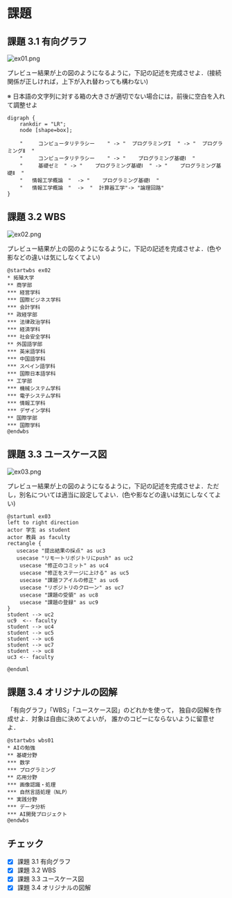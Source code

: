 # 課題

## 課題 3.1 有向グラフ

![ex01.png](ex01.png)

プレビュー結果が上の図のようになるように，下記の記述を完成させよ．(接続関係が正しければ，上下が入れ替わっても構わない)

※ 日本語の文字列に対する箱の大きさが適切でない場合には，前後に空白を入れて調整せよ

```graphviz
digraph {
    rankdir = "LR";
    node [shape=box];

    "     コンピュータリテラシー    " -> "  プログラミングI  " -> "  プログラミングⅡ  "
    "     コンピュータリテラシー    " -> "    プログラミング基礎Ⅰ  "
    "     基礎ゼミ　" -> "    プログラミング基礎Ⅰ  " -> "    プログラミング基礎Ⅱ  "
    "   情報工学概論　"  -> "    プログラミング基礎Ⅰ  "   
    "   情報工学概論　"  ->  "  計算器工学"-> "論理回路"
}
```

## 課題 3.2 WBS

![ex02.png](ex02.png)

プレビュー結果が上の図のようになるように，下記の記述を完成させよ．(色や影などの違いは気にしなくてよい)

```plantUML
@startwbs ex02
* 拓殖大学
** 商学部
*** 経営学科
*** 国際ビジネス学科
*** 会計学科
** 政経学部
*** 法律政治学科
*** 経済学科
*** 社会安全学科
** 外国語学部
*** 英米語学科
*** 中国語学科
*** スペイン語学科
*** 国際日本語学科
** 工学部
*** 機械システム学科
*** 電子システム学科
*** 情報工学科
*** デザイン学科
** 国際学部
*** 国際学科
@endwbs
```

## 課題 3.3 ユースケース図

![ex03.png](ex03.png)

プレビュー結果が上の図のようになるように，下記の記述を完成させよ．ただし，別名については適当に設定してよい．(色や影などの違いは気にしなくてよい)

```plantUML
@startuml ex03
left to right direction
actor 学生 as student
actor 教員 as faculty
rectangle {
   usecase "提出結果の採点" as uc3
   usecase "リモ一トリポジトリにpush" as uc2
    usecase "修正のコミット" as uc4
    usecase "修正をステ一ジに上ける" as uc5
    usecase "課題フアイルの修正" as uc6
    usecase "リポジトリのクロ一ン" as uc7
    usecase "課題の受領" as uc8
    usecase "課題の登録" as uc9
}
student --> uc2
uc9  <-- faculty
student --> uc4
student --> uc5
student --> uc6
student --> uc7
student --> uc8
uc3 <-- faculty

@enduml
```

## 課題 3.4 オリジナルの図解

「有向グラフ」「WBS」「ユースケース図」のどれかを使って，
独自の図解を作成せよ．対象は自由に決めてよいが，
誰かのコピーにならないように留意せよ．

```plantUML
@startwbs wbs01
* AIの勉強
** 基礎分野
*** 数学
*** プログラミング
** 応用分野
*** 画像認識・処理
*** 自然言語処理（NLP）
** 実践分野
*** データ分析
*** AI開発プロジェクト
@endwbs
```

## チェック
- [x] 課題 3.1 有向グラフ
- [x] 課題 3.2 WBS
- [x] 課題 3.3 ユースケース図
- [x] 課題 3.4 オリジナルの図解
